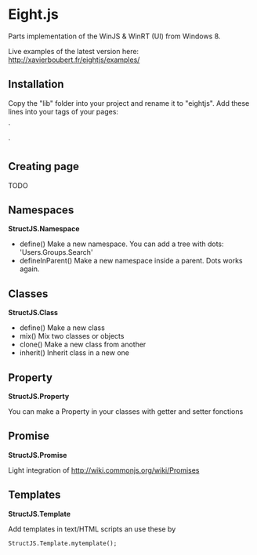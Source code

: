 Eight.js
=======

Parts implementation of the WinJS & WinRT (UI) from Windows 8.

Live examples of the latest version here: http://xavierboubert.fr/eightjs/examples/


Installation
--------

Copy the "lib" folder into your project and rename it to "eightjs".
Add these lines into your <head> tags of your pages:

`
<link rel="stylesheet" type="text/css" href="eightjs/css/Eight.all.min.css" />
<script type="text/javascript" src="eightjs/Eight.all.min.js"></script>
`

Creating page
--------

TODO



Namespaces
--------

**StructJS.Namespace**

*   define() Make a new namespace. You can add a tree with dots: 'Users.Groups.Search'
*   defineInParent() Make a new namespace inside a parent. Dots works again.


Classes
--------

**StructJS.Class**

*   define() Make a new class
*   mix() Mix two classes or objects
*   clone() Make a new class from another
*   inherit() Inherit class in a new one


Property
--------

**StructJS.Property**

You can make a Property in your classes with getter and setter fonctions


Promise
--------

**StructJS.Promise**

Light integration of http://wiki.commonjs.org/wiki/Promises


Templates
--------

**StructJS.Template**

Add templates in text/HTML scripts an use these by

`StructJS.Template.mytemplate();`

